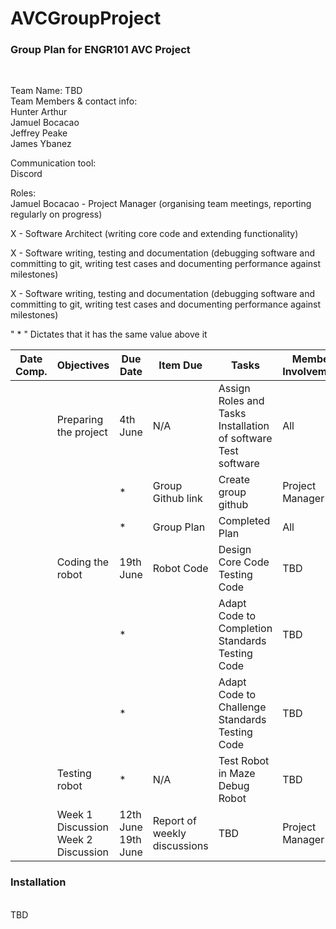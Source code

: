 # AVCGroupProject
<h3>Group Plan for ENGR101 AVC Project</h3> <br>
                                       

Team Name: TBD <br>
Team Members & contact info:<br>
Hunter Arthur <br>
Jamuel Bocacao <br>
Jeffrey Peake <br>
James Ybanez <br>

Communication tool: <br>
Discord <br>

Roles: <br>
Jamuel Bocacao - Project Manager (organising team meetings, reporting regularly on progress) <br>

X - Software Architect (writing core code and extending functionality) <br>

X - Software writing, testing and documentation (debugging software and committing to
git, writing test cases and documenting performance against milestones) <br>

X - Software writing, testing and documentation (debugging software and committing to 
git, writing test cases and documenting performance against milestones) <br>

" * " Dictates that it has the same value above it <br>

| Date Comp.     | Objectives                             | Due Date               | Item Due                        | Tasks                                                               | Member Involvement |
|----------------|----------------------------------------|------------------------|---------------------------------|---------------------------------------------------------------------|--------------------|
|                | Preparing the project                  | 4th June               | N/A                             | Assign Roles and Tasks<br>Installation of software<br>Test software | All                |
|                |                                        | *                      | Group Github link               | Create group github                                                 | Project Manager    |
|                |                                        | *                      | Group Plan                      | Completed Plan                                                      | All                |
|                | Coding the robot                       | 19th June<br>          | Robot Code                      | Design Core Code<br>Testing Code                                    | TBD                |
|                |                                        | *                      |                                 | Adapt Code to Completion Standards<br>Testing Code                  | TBD                |
|                |                                        | *                      |                                 | Adapt Code to Challenge Standards<br>Testing Code                   | TBD                |
|                | Testing robot                          | *                      | N/A                             | Test Robot in Maze<br>Debug Robot                                   | TBD                |
|                | Week 1 Discussion<br>Week 2 Discussion | 12th June<br>19th June | Report of weekly<br>discussions | TBD                                                                 | Project Manager    |

<h3>Installation</h3> <br>
TBD
